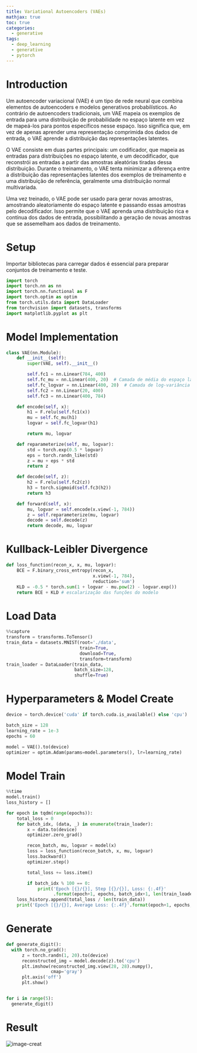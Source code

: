 ```yaml
---
title: Variational Autoencoders (VAEs)
mathjax: true
toc: true
categories:
  - generative
tags:
  - deep_learning
  - generative
  - pytorch
---
```


# Introduction

Um autoencoder variacional (VAE) é um tipo de rede neural que combina elementos de autoencoders e modelos generativos probabilísticos. Ao contrário de autoencoders tradicionais, um VAE mapeia os exemplos de entrada para uma distribuição de probabilidade no espaço latente em vez de mapeá-los para pontos específicos nesse espaço. Isso significa que, em vez de apenas aprender uma representação comprimida dos dados de entrada, o VAE aprende a distribuição das representações latentes.

O VAE consiste em duas partes principais: um codificador, que mapeia as entradas para distribuições no espaço latente, e um decodificador, que reconstrói as entradas a partir das amostras aleatórias tiradas dessa distribuição. Durante o treinamento, o VAE tenta minimizar a diferença entre a distribuição das representações latentes dos exemplos de treinamento e uma distribuição de referência, geralmente uma distribuição normal multivariada.

Uma vez treinado, o VAE pode ser usado para gerar novas amostras, amostrando aleatoriamente do espaço latente e passando essas amostras pelo decodificador. Isso permite que o VAE aprenda uma distribuição rica e contínua dos dados de entrada, possibilitando a geração de novas amostras que se assemelham aos dados de treinamento.

# Setup

Importar bibliotecas para carregar dados é essencial para preparar conjuntos de treinamento e teste.

```python
import torch
import torch.nn as nn
import torch.nn.functional as F
import torch.optim as optim
from torch.utils.data import DataLoader
from torchvision import datasets, transforms
import matplotlib.pyplot as plt
```

# Model Implementation

```python
class VAE(nn.Module):
    def __init__(self):
        super(VAE, self).__init__()

        self.fc1 = nn.Linear(784, 400)
        self.fc_mu = nn.Linear(400, 20)  # Camada de média do espaço latente
        self.fc_logvar = nn.Linear(400, 20)  # Camada de log-variância do espaço latente
        self.fc2 = nn.Linear(20, 400)
        self.fc3 = nn.Linear(400, 784)

    def encode(self, x):
        h1 = F.relu(self.fc1(x))
        mu = self.fc_mu(h1)
        logvar = self.fc_logvar(h1)

        return mu, logvar

    def reparameterize(self, mu, logvar):
        std = torch.exp(0.5 * logvar)
        eps = torch.randn_like(std)
        z = mu + eps * std
        return z

    def decode(self, z):
        h2 = F.relu(self.fc2(z))
        h3 = torch.sigmoid(self.fc3(h2))
        return h3

    def forward(self, x):
        mu, logvar = self.encode(x.view(-1, 784))
        z = self.reparameterize(mu, logvar)
        decode = self.decode(z)
        return decode, mu, logvar
```

# Kullback-Leibler Divergence

```python
def loss_function(recon_x, x, mu, logvar):
    BCE = F.binary_cross_entropy(recon_x,
                                 x.view(-1, 784),
                                 reduction='sum')
    KLD = -0.5 * torch.sum(1 + logvar - mu.pow(2) - logvar.exp())
    return BCE + KLD # escalarização das funções do modelo
```

# Load Data

```python
%%capture
transform = transforms.ToTensor()
train_data = datasets.MNIST(root='./data',
                            train=True,
                            download=True,
                            transform=transform)
train_loader = DataLoader(train_data,
                          batch_size=128,
                          shuffle=True)
```

# Hyperparameters & Model Create

```python
device = torch.device('cuda' if torch.cuda.is_available() else 'cpu')

batch_size = 128
learning_rate = 1e-3
epochs = 60

model = VAE().to(device)
optimizer = optim.Adam(params=model.parameters(), lr=learning_rate)
```

# Model Train

```python
%%time
model.train()
loss_history = []

for epoch in tqdm(range(epochs)):
    total_loss = 0
    for batch_idx, (data, _) in enumerate(train_loader):
        x = data.to(device)
        optimizer.zero_grad()

        recon_batch, mu, logvar = model(x)
        loss = loss_function(recon_batch, x, mu, logvar)
        loss.backward()
        optimizer.step()

        total_loss += loss.item()

        if batch_idx % 100 == 0:
            print('Epoch [{}/{}], Step [{}/{}], Loss: {:.4f}'
                  .format(epoch+1, epochs, batch_idx+1, len(train_loader), loss.item() / len(data)))
    loss_history.append(total_loss / len(train_data))
    print('Epoch [{}/{}], Average Loss: {:.4f}'.format(epoch+1, epochs, total_loss / len(train_data)))
```

# Generate

```python
def generate_digit():
  with torch.no_grad():
      z = torch.randn(1, 20).to(device)
      reconstructed_img = model.decode(z).to('cpu')
      plt.imshow(reconstructed_img.view(28, 28).numpy(),
                 cmap='gray')
      plt.axis('off')
      plt.show()


for i in range(5):
  generate_digit()
```

# Result

![image-creat](/Users/willian/Documents/github-io/project/willianrsouza.github.io/assets/images/posts/2024-04-07-variational-autoencoders/first-generation.png)
